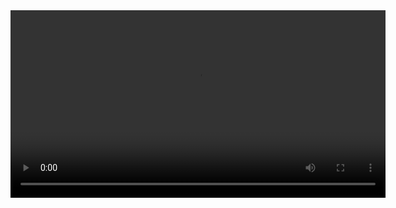 <video width="600" controls>
  <source src="https://drive.google.com/file/d/1iRsKmXL5dVJ6rsLwrRolqTAkL29KW2uY/view?usp=drive_link" type="video/mp4">
  Your browser does not support the video tag.
</video>
